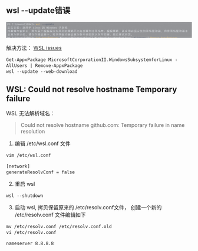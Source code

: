 ##  wsl --update错误
![update错误.png](img/update错误.png)

解决方法：
[WSL issues](https://github.com/microsoft/WSL/issues/10897)

```shell:no-line-numbers
Get-AppxPackage MicrosoftCorporationII.WindowsSubsystemforLinux -AllUsers | Remove-AppxPackage
wsl --update --web-download
```

## WSL: Could not resolve hostname Temporary failure
WSL 无法解析域名：
> Could not resolve hostname github.com: Temporary failure in name resolution

1. 编辑 /etc/wsl.conf 文件
```shell:no-line-numbers
vim /etc/wsl.conf
```

```text
[network]
generateResolvConf = false
```

2. 重启 wsl
```shell:no-line-numbers
wsl --shutdown
```
3. 启动 wsl, 拷贝保留原来的 /etc/resolv.conf文件， 创建一个新的 /etc/resolv.conf 文件编辑如下
```shell:no-line-numbers
mv /etc/resolv.conf /etc/resolv.conf.old
vi /etc/resolv.conf
```
```text:no-line-numbers
nameserver 8.8.8.8
```
